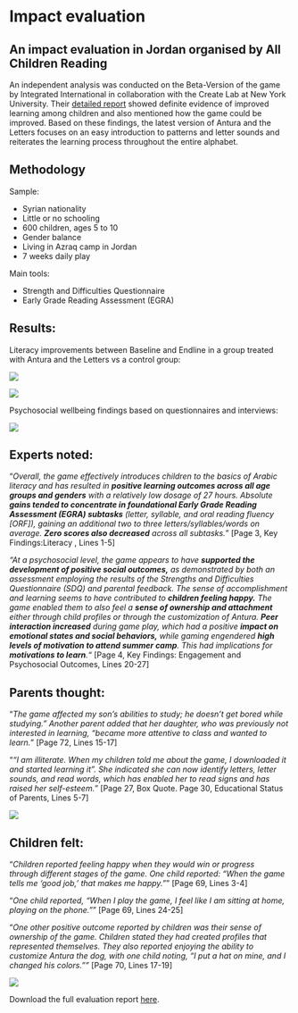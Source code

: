 # Impact evaluation

## An impact evaluation in Jordan organised by All Children Reading

An independent analysis was conducted on the Beta-Version of the game by Integrated International in collaboration with the Create Lab at New York University. Their [detailed report](https://allchildrenreading.org/wp-content/uploads/2019/07/Antura-Report-Final-Web.pdf) showed definite evidence of improved learning among children and also mentioned how the game could be improved. Based on these findings, the latest version of Antura and the Letters focuses on an easy introduction to patterns and letter sounds and reiterates the learning process throughout the entire alphabet.

## Methodology

Sample:

- Syrian nationality
- Little or no schooling
- 600 children, ages 5 to 10
- Gender balance
- Living in Azraq camp in Jordan
- 7 weeks daily play

Main tools:

- Strength and Difficulties Questionnaire
- Early Grade Reading Assessment (EGRA)

## Results:

Literacy improvements between Baseline and Endline in a group treated with Antura and the Letters vs a control group:

![](https://www.antura.org/wp-content/uploads/2018/05/Literacy-big-picture-300x129.png)

![](https://www.antura.org/wp-content/uploads/2018/05/LiteracyImpactEvidenceTable-300x128.png)

Psychosocial wellbeing findings based on questionnaires and interviews:

![](https://www.antura.org/wp-content/uploads/2018/05/PsychosocialImpactEvidenceTable-300x267.png)

## **Experts noted:**

“_Overall, the game effectively introduces children to the basics of Arabic literacy and has resulted in **positive learning outcomes across all age groups and genders** with a relatively low dosage of 27 hours. Absolute **gains tended to concentrate in foundational Early Grade Reading Assessment (EGRA) subtasks** (letter, syllable, and oral reading fluency \[ORF\]), gaining an additional two to three letters/syllables/words on average. **Zero scores also decreased** across all subtasks._” \[Page 3, Key Findings:Literacy , Lines 1-5\]

_“At a psychosocial level, the game appears to have **supported the development of positive social outcomes,** as demonstrated by both an assessment employing the results of the Strengths and Difficulties Questionnaire (SDQ) and parental feedback. The sense of accomplishment and learning seems to have contributed to **children feeling happy.** The game enabled them to also feel a **sense of ownership and attachment** either through child profiles or through the customization of Antura. **Peer interaction increased** during game play, which had a positive **impact on emotional states and social behaviors,** while gaming engendered **high levels of motivation to attend summer camp**. This had implications for **motivations to learn**.“_ \[Page 4, Key Findings: Engagement and Psychosocial Outcomes, Lines 20-27\]

## Parents thought:

“_The game affected my son’s abilities to study; he doesn’t get bored while studying.” Another parent added that her daughter, who was previously not interested in learning, “became more attentive to class and wanted to learn._” \[Page 72, Lines 15-17\]

“_“I am illiterate. When my children told me about the game, I downloaded it and started learning it”. She indicated she can now identify_ _letters, letter sounds, and read words, which has enabled her to read signs and has raised her self-esteem._” \[Page 27, Box Quote. Page 30, Educational Status of Parents, Lines 5-7\]

![](https://www.antura.org/wp-content/uploads/2018/03/Amani-Qarqoura-playing-Antura-with-grandmother-En’am-Ghannam-169-SoMe-300x169.jpg)

## Children felt:

“_Children reported feeling happy when they would win or progress through_ _different stages of the game. One child reported: “When the game tells me ‘good job,’ that makes me happy.”_” \[Page 69, Lines 3-4\]

“_One child reported, “When I play the game, I feel like I am sitting at home, playing on the phone.”_” \[Page 69, Lines 24-25\]

“_One other positive outcome reported by children was their sense of ownership of the game. Children stated they had created profiles that represented themselves. They also reported enjoying the ability to customize Antura the dog, with one child noting, “I put a hat on mine, and I changed his colors.””_ \[Page 70, Lines 17-19\]

![](https://www.antura.org/wp-content/uploads/2018/03/Playing-underneath-the-table-169-300x169.jpg)

Download the full evaluation report [here](https://allchildrenreading.org/wp-content/uploads/2019/07/Antura-Report-Final-Web.pdf).

